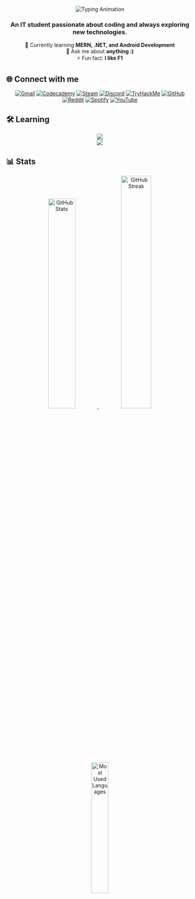 <p align="center">
  <img src="https://readme-typing-svg.herokuapp.com?font=Fira+Code&weight=500&size=22&pause=1000&color=F7F7F7&center=true&vCenter=true&random=false&width=435&lines=Hey+there!+I'm+Elmo;IT+Student+%7C+Aspiring+Developer;Learning+MERN+%26+.NET+%7C+Cybersecurity+Enthusiast" alt="Typing Animation" />
</p>
<h3 align="center">An IT student passionate about coding and always exploring new technologies.</h3>

<p align="center">
  🌱 Currently learning <strong>MERN, .NET, and Android Development</strong> <br>
  💬 Ask me about <strong>anything :)</strong> <br>
  ⚡ Fun fact: <strong>I like F1</strong>
</p>



<h2 align="">🌐 Connect with me</h2>
<p align="center">
  <p align="center">
  <span style="display: inline-block;">
    <a href="mailto:elmovaleros11@gmail.com">
      <img src="https://img.shields.io/badge/Gmail-D14836?style=for-the-badge&logo=gmail&logoColor=white" alt="Gmail"/>
    </a>
  </span>
  <span style="display: inline-block;">
    <a href="https://www.codecademy.com/profiles/rozvalle">
      <img src="https://img.shields.io/badge/Codecademy-1F4056?style=for-the-badge&logo=codecademy&logoColor=white" alt="Codecademy"/>
    </a>
  </span>
  <span style="display: inline-block;">
    <a href="https://steamcommunity.com/">
      <img src="https://img.shields.io/badge/Steam-000000?style=for-the-badge&logo=steam&logoColor=white" alt="Steam"/>
    </a>
  </span>
  <span style="display: inline-block;">
    <a href="https://discord.com/">
      <img src="https://img.shields.io/badge/Discord-5865F2?style=for-the-badge&logo=discord&logoColor=white" alt="Discord"/>
    </a>
  </span>
  <span style="display: inline-block;">
    <a href="https://tryhackme.com/p/hedfevaleros">
      <img src="https://img.shields.io/badge/TryHackMe-0FA47F?style=for-the-badge&logo=tryhackme&logoColor=white" alt="TryHackMe"/>
    </a>
  </span>
  <span style="display: inline-block;">
    <a href="https://github.com/rozvalle">
      <img src="https://img.shields.io/badge/GitHub-181717?style=for-the-badge&logo=github&logoColor=white" alt="GitHub"/>
    </a>
  </span>
  <span style="display: inline-block;">
    <a href="https://reddit.com/">
      <img src="https://img.shields.io/badge/Reddit-FF4500?style=for-the-badge&logo=reddit&logoColor=white" alt="Reddit"/>
    </a>
  </span>
  <span style="display: inline-block;">
    <a href="https://open.spotify.com/user/k0nuxk2dkp9yzrz3vyw498i5e">
      <img src="https://img.shields.io/badge/Spotify-1DB954?style=for-the-badge&logo=spotify&logoColor=white" alt="Spotify"/>
    </a>
  </span>
  <span style="display: inline-block;">
    <a href="https://www.youtube.com/">
      <img src="https://img.shields.io/badge/YouTube-FF0000?style=for-the-badge&logo=youtube&logoColor=white" alt="YouTube"/>
    </a>
  </span>
</p>
</p>



<h2 align="">🛠️ Learning</h2>
<p align="center">
  <img src="https://skillicons.dev/icons?i=java,cs,dotnet,kotlin,python,js,html,express,react,nodejs,mysql" /><br>
  <img src="https://skillicons.dev/icons?i=vscode,visualstudio,androidstudio,windows,linux,git,github" />
</p>



<h2 align="">📊 Stats</h2>
<p align="center">
  <a href="https://github.com/anuraghazra/github-readme-stats">
    <img width="38%" src="https://github-readme-stats.vercel.app/api?username=rozvalle&show_icons=true&theme=radical" alt="GitHub Stats"/>
  </a>
  <a href="https://github.com/denvercoder1/github-readme-streak-stats">
    <img width="40%" src="https://streak-stats.demolab.com?user=rozvalle&theme=radical" alt="GitHub Streak"/>
  </a>
</p>

<p align="center">
  <a href="https://github.com/anuraghazra/github-readme-stats">
    <img width="30%" src="https://github-readme-stats.vercel.app/api/top-langs/?username=rozvalle&layout=compact&theme=radical" alt="Most Used Languages"/>
  </a>
</p>
